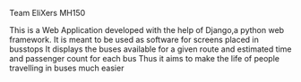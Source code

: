 Team EliXers MH150

This is a Web Application developed with the help of Django,a python web framework.
It is meant to be used as software for screens placed in busstops
It displays the buses available for a given route and estimated time and passenger count for each bus
Thus it aims to make the life of people travelling in buses much easier
